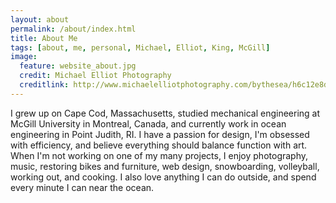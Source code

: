 ```yaml
---
layout: about
permalink: /about/index.html
title: About Me
tags: [about, me, personal, Michael, Elliot, King, McGill]
image:
  feature: website_about.jpg
  credit: Michael Elliot Photography
  creditlink: http://www.michaelelliotphotography.com/bythesea/h6c12e8d0#h6cf341a6
---
```


I grew up on Cape Cod, Massachusetts, studied mechanical engineering at McGill University in Montreal, Canada, and currently work in ocean engineering in Point Judith, RI.  I have a passion for design, I'm obsessed with efficiency, and believe everything should balance function with art.  When I'm not working on one of my many projects, I enjoy photography, music, restoring bikes and furniture, web design, snowboarding, volleyball, working out, and cooking. I also love anything I can do outside, and spend every minute I can near the ocean. 

